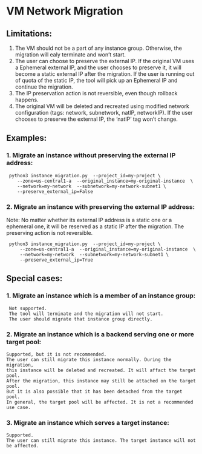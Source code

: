 # VM Network Migration
## Limitations:
1. The VM should not be a part of any instance group. Otherwise, the migration will ealy terminate and won’t start.
2. The user can choose to preserve the external IP. If the original VM uses a Ephemeral external IP, and the user chooses to preserve it, it will become a static external IP after the migration. If the user is running out of quota of the static IP, the tool will pick up an Ephemeral IP and continue the migration.
3. The IP preservation action is not reversible, even though rollback happens.
4. The original VM will be deleted and recreated using modified network configuration (tags: network, subnetwork, natIP, networkIP). If the user chooses to preserve the external IP, the ‘natIP’ tag won’t change.

## Examples:
### 1. Migrate an instance without preserving the external IP address:
     python3 instance_migration.py  --project_id=my-project \
        --zone=us-central1-a  --original_instance=my-original-instance  \
        --network=my-network  --subnetwork=my-network-subnet1 \
        --preserve_external_ip=False 
### 2. Migrate an instance with preserving the external IP address:
Note: No matter whether its external IP address is a static one or a ephemeral one, 
it will be reserved as a static IP after the migration. The preserving action is not reversible. 

     python3 instance_migration.py  --project_id=my-project \
         --zone=us-central1-a  --original_instance=my-original-instance  \
         --network=my-network  --subnetwork=my-network-subnet1 \
         --preserve_external_ip=True

## Special cases:
### 1. Migrate an instance which is a member of an instance group:
     Not supported. 
     The tool will terminate and the migration will not start.
     The user should migrate that instance group directly.
     
### 2. Migrate an instance which is a backend serving one or more target pool:
    Supported, but it is not recommended. 
    The user can still migrate this instance normally. During the migration, 
    this instance will be deleted and recreated. It will affact the target pool.
    After the migration, this instance may still be attached on the target pool. 
    But it is also possible that it has been detached from the target pool. 
    In general, the target pool will be affected. It is not a recommended use case.

### 3. Migrate an instance which serves a target instance:
    Supported.
    The user can still migrate this instance. The target instance will not be affected.
    